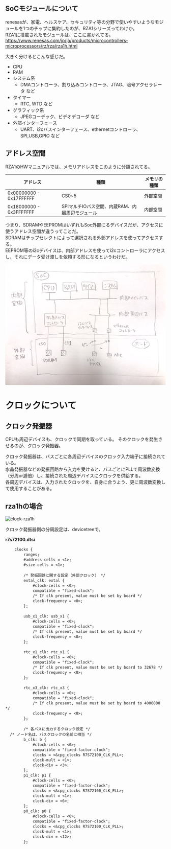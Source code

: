 ## SoCモジュールについて
renesasが、家電、ヘルスケア、セキュリティ等の分野で使いやすいようなモジュールを1つのチップに集約したのが、RZA1シリーズってわけか。  
RZA1に搭載されたモジュールは、ここに書かれてる。  
https://www.renesas.com/jp/ja/products/microcontrollers-microprocessors/rz/rza/rza1h.html

大きく分けるとこんな感じだ。  
* CPU
* RAM
* システム系
  * DMAコントローラ、割り込みコントローラ、JTAG、暗号アクセラレータ など
* タイマー
  * RTC, WTD など
* グラフィック系
  * JPEGコーデック、ビデオデコーダ など
* 外部インターフェース
  * UART、i2cバスインターフェース、ethernetコントローラ、SPI,USB,GPIO など

## アドレス空間
RZA1のHWマニュアルでは、メモリアドレスをこのように分類されてる。

|  アドレス  |  種類  |  メモリの種類  |
| ---- | ---- | ---- |
|  0x00000000 - 0x17FFFFFF  |  CS0~5  |  外部空間  |
|  0x18000000 - 0x3FFFFFFF  |  SPIマルチIOバス空間、内蔵RAM、内臓周辺モジュール  |  内部空間  |

つまり、SDRAMやEEPROMはいずれもSoc外部にるデバイスだが、アクセスに使うアドレス空間が違うってことだ。  
SDRAMはチップセレクトによって選択される外部アドレスを使ってアクセスする。  
EEPROM等のi2cデバイスは、内部アドレスを使ってi2cコントローラにアクセスし、それにデータ受け渡しを依頼する形になるというわけだ。  

![micon](https://github.com/mozomozo101/kernel_docs/blob/master/images/IMG_1148.jpg)

# クロックについて
## クロック発振器
CPUも周辺デバイスも、クロックで同期を取っている。
そのクロックを発生させるのが、クロック発振器。

クロック発振器は、バスごとに各周辺デバイスのクロック入力端子に接続されている。  
水晶発振器などの発振回路から入力を受けると、バスごとにPLLで周波数変換（分周or逓倍）し、接続された周辺デバイスにクロックを供給する。  
各周辺デバイスは、入力されたクロックを、自身に合うよう、更に周波数変換して使用することがある。  

## rza1hの場合
![clock-rza1h](https://github.com/mozomozo101/tech_memo/blob/master/images/IMG_1153.jpg)

クロック発振器側の分周設定は、devicetreeで。

**r7s72100.dtsi**
```
	clocks {
		ranges;
		#address-cells = <1>;
		#size-cells = <1>;

		/* 発振回路に関する設定（外部クロック） */
		extal_clk: extal {
			#clock-cells = <0>;
			compatible = "fixed-clock";
			/* If clk present, value must be set by board */
			clock-frequency = <0>;
		};

		usb_x1_clk: usb_x1 {
			#clock-cells = <0>;
			compatible = "fixed-clock";
			/* If clk present, value must be set by board */
			clock-frequency = <0>;
		};

		rtc_x1_clk: rtc_x1 {
			#clock-cells = <0>;
			compatible = "fixed-clock";
			/* If clk present, value must be set by board to 32678 */
			clock-frequency = <0>;
		};

		rtc_x3_clk: rtc_x3 {
			#clock-cells = <0>;
			compatible = "fixed-clock";
			/* If clk present, value must be set by board to 4000000 */
			clock-frequency = <0>;
		};

		/* 各バスに出力するクロック設定 */
  /* ノード名は、バスクロックの名前に相当 */
		b_clk: b {
			#clock-cells = <0>;
			compatible = "fixed-factor-clock";
			clocks = <&cpg_clocks R7S72100_CLK_PLL>;
			clock-mult = <1>;
			clock-div = <3>;
		};
		p1_clk: p1 {
			#clock-cells = <0>;
			compatible = "fixed-factor-clock";
			clocks = <&cpg_clocks R7S72100_CLK_PLL>;
			clock-mult = <1>;
			clock-div = <6>;
		};
		p0_clk: p0 {
			#clock-cells = <0>;
			compatible = "fixed-factor-clock";
			clocks = <&cpg_clocks R7S72100_CLK_PLL>;
			clock-mult = <1>;
			clock-div = <12>;
		};
  ```

